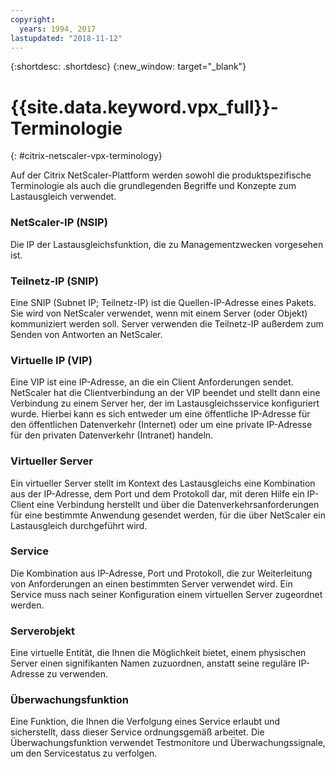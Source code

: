 ```yaml
---
copyright:
  years: 1994, 2017
lastupdated: "2018-11-12"
---
```


{:shortdesc: .shortdesc}
{:new_window: target="_blank"}

# {{site.data.keyword.vpx_full}}-Terminologie
{: #citrix-netscaler-vpx-terminology}

Auf der Citrix NetScaler-Plattform werden sowohl die produktspezifische Terminologie als auch die grundlegenden Begriffe und Konzepte zum Lastausgleich verwendet. 

### NetScaler-IP (NSIP)

Die IP der Lastausgleichsfunktion, die zu Managementzwecken vorgesehen ist.

### Teilnetz-IP (SNIP)

Eine SNIP (Subnet IP; Teilnetz-IP) ist die Quellen-IP-Adresse eines Pakets. Sie wird von NetScaler verwendet, wenn mit einem Server (oder Objekt) kommuniziert werden soll. Server verwenden die Teilnetz-IP außerdem zum Senden von Antworten an NetScaler.

### Virtuelle IP (VIP)

Eine VIP ist eine IP-Adresse, an die ein Client Anforderungen sendet. NetScaler hat die Clientverbindung an der VIP beendet und stellt dann eine Verbindung zu einem Server her, der im Lastausgleichsservice konfiguriert wurde.  Hierbei kann es sich entweder um eine öffentliche IP-Adresse für den öffentlichen Datenverkehr (Internet) oder um eine private IP-Adresse für den privaten Datenverkehr (Intranet) handeln.

### Virtueller Server

Ein virtueller Server stellt im Kontext des Lastausgleichs eine Kombination aus der IP-Adresse, dem Port und dem Protokoll dar, mit deren Hilfe ein IP-Client eine Verbindung herstellt und über die Datenverkehrsanforderungen für eine bestimmte Anwendung gesendet werden, für die über NetScaler ein Lastausgleich durchgeführt wird.

### Service

Die Kombination aus IP-Adresse, Port und Protokoll, die zur Weiterleitung von Anforderungen an einen bestimmten Server verwendet wird. Ein Service muss nach seiner Konfiguration einem virtuellen Server zugeordnet werden.

### Serverobjekt

Eine virtuelle Entität, die Ihnen die Möglichkeit bietet, einem physischen Server einen signifikanten Namen zuzuordnen, anstatt seine reguläre IP-Adresse zu verwenden.

### Überwachungsfunktion

Eine Funktion, die Ihnen die Verfolgung eines Service erlaubt und sicherstellt, dass dieser Service ordnungsgemäß arbeitet. Die Überwachungsfunktion verwendet Testmonitore und Überwachungssignale, um den Servicestatus zu verfolgen.
